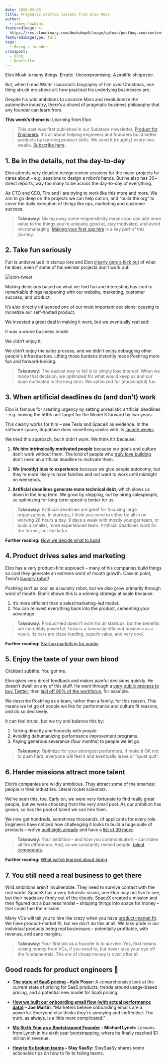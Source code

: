 ```yaml
---
date: 2024-03-05
title: Pragmatic startup lessons from Elon Musk
author:
  - james-hawkins
featuredImage: >-
  https://res.cloudinary.com/dmukukwp6/image/upload/posthog.com/contents/images/newsletter/beyond-10x-engineer/elon.jpg
featuredImageType: full
tags:
  - Being a founder
crosspost:
  - Blog
  - Newsletter
---
```


Elon Musk is many things. Erratic. Uncompromising. A prolific shitposter.

But, when I read Walter Isaacson’s biography of him over Christmas, one thing struck me above all: how practical his underlying businesses are.

Despite his wild ambitions to colonize Mars and revolutionize the automotive industry, there’s a strand of pragmatic business philosophy that any founder can learn from.

**This week’s theme is:** Learning from Elon

> This post was first published in our Substack newsletter, [Product for Engineers](https://newsletter.posthog.com/). It's all about helping engineers and founders build better products by learning product skills. We send it (roughly) every two weeks. [Subscribe here](https://newsletter.posthog.com/subscribe).

## 1. Be in the details, not the day-to-day
Elon attends very detailed design review sessions for the major projects he cares about – e.g. sessions to design a robot’s hands. But he also has 30+ direct reports, way too many to be across the day-to-day of everything.

As CTO and CEO, Tim and I are trying to work like this more and more. We aim to go deep on the projects we can help out on, and “build the org” to cover the daily execution of things like ops, marketing and customer success.

> **Takeaway:** Giving away some responsibility means you can add more value to the things you’re uniquely good at, stay motivated, and avoid micromanaging. [Making your first ops hire](/founders/first-ops-hire) is a key part of this journey.

## 2. Take fun seriously

Fun is undervalued in startup lore and Elon [clearly gets a kick out](https://www.youtube.com/watch?v=rWdavYiwh0I) of what he does, even if some of his weirder projects don’t work out!

![elon-tweet](https://res.cloudinary.com/dmukukwp6/image/upload/v1710055416/posthog.com/contents/images/newsletter/beyond-10x-engineer/elon-tweet.png)

Making decisions based on what we find fun and interesting has lead to remarkable things happening with our website, marketing, customer success, and product.

It’s also directly influenced one of our most important decisions: ceasing to monetize our self-hosted product.

We invested a great deal in making it work, but we eventually realized:

It was a worse business model.

We didn’t enjoy it.

We didn’t enjoy the sales process, and we didn’t enjoy debugging other people's infrastructure. Lifting those burdens instantly made PostHog more fun and forward-looking.

> **Takeaway:** The easiest way to fail is to simply lose interest. When we made that decision, we optimized for what would keep us and our team motivated in the long term. We optimized for (meaningful) fun.

## 3. When artificial deadlines do (and don’t) work

Elon is famous for creating urgency by setting unrealistic artificial deadlines – e.g. moving the 500k unit target for the Model 3 forward by two years.

This clearly works for him – see Tesla and SpaceX as evidence. In the software space, Supabase does something similar with its [launch weeks](https://supabase.com/blog/supabase-how-we-launch).

We tried this approach, but it didn’t work. We think it’s because:

1. **We hire intrinsically motivated people** because our goals and culture don’t work without them. The kind of people who [truly love building](https://newsletter.posthog.com/i/141291244/a-genuine-love-for-building) don’t need an artificial deadline to motivate them.

2. **We (mostly) bias to experience** because we give people autonomy, but they’re more likely to have families and not want to work until midnight on weekends.

3. **Artificial deadlines generate more technical debt**, which slows us down in the long term. We grow by shipping, not by hiring salespeople, so optimizing for long-term speed is better for us.

> **Takeaway:** Artificial deadlines are great for focusing large organizations. In startups, I think you need to either be all in on working 28 hours a day, 9 days a week with mostly younger team, or build a smaller, more experienced team. Artificial deadlines work for the former, not the latter.

**Further reading:** [How we decide what to build](https://newsletter.posthog.com/p/how-we-decide-what-to-build)

## 4. Product drives sales and marketing

Elon has a very product-first approach – many of his companies build things so cool they generate an extreme word of mouth growth. Case in point, Tesla’s [laundry robot](https://twitter.com/elonmusk/status/1746964887949934958)!

PostHog isn’t as cool as a laundry robot, but we also grow primarily through word of mouth. Elon’s shown this is a winning strategy at scale because:

1. It’s more efficient than a sales/marketing-led model.
2. You can reinvest everything back into the product, cementing your advantage.

> **Takeaway:** Product-led doesn’t work for all startups, but the benefits are incredibly powerful. Tesla is a famously efficient business as a result. Its cars are class-leading, superb value, and very cool.

**Further reading:** [Startup marketing for noobs](https://newsletter.posthog.com/p/startup-marketing-for-noobs-by-noobs)

## 5. Enjoy the taste of your own blood

Clickbait subtitle. You got me.

Elon gives very direct feedback and makes painful decisions quickly. He doesn’t dwell on any of this stuff. He went through a [very public process to buy Twitter](https://www.nbcnews.com/business/business-news/twitter-elon-musk-timeline-what-happened-so-far-rcna57532), then [laid off 80% of the workforce](https://www.cnn.com/2023/04/12/tech/elon-musk-bbc-interview-twitter-intl-hnk/index.html), for example.

We describe PostHog as a team, rather than a family, for this reason. This means we let go of people we like for performance and culture fit reasons, and do so decisively.

It can feel brutal, but we try and balance this by:

1. Talking directly and honestly with people.
2. Avoiding dehumanizing performance improvement programs.
3. Paying generous severance (four months) to people we let go.

> **Takeaway:** Optimize for your strongest performers. If make it OK not to push hard, everyone will feel it and eventually leave or “quiet quit”.

## 6. Harder missions attract more talent
Elon’s companies are wildly ambitious. They attract some of the smartest people in their industries. Literal rocket scientists.

We’ve seen this, too. Early on, we were very fortunate to find really great people, but we were choosing from the very small pool. As our ambition has grown, so has the pool of talent we can hire from.

We now get hundreds, sometimes thousands, of applicants for every role. Engineers have noticed how challenging it looks to build a huge suite of products – we've [built eight already](https://posthog.com/) and have a [list of 30 more](https://newsletter.posthog.com/i/140404838/map-everything-your-users-want).

> **Takeaway:** Your ambition – and how you communicate it – can make all the difference. And, as we constantly remind people, [talent compounds](/handbook/values#6-talent-compounds).

**Further reading:** [What we’ve learned about hiring](https://newsletter.posthog.com/p/everything-weve-learned-about-hiring)

## 7. You still need a real business to get there

Wild ambitions aren’t invulnerable. They need to survive contact with the real world. SpaceX has a very futuristic vision, one Elon may not live to see, but their heads are firmly out of the clouds. SpaceX created a mission and then figured out a business model – shipping things into space for money – that could fuel the mission.

Many VCs will tell you to hire like crazy when you have [product-market fit](/founders/product-market-fit-game). We have product-market fit, but we don’t do this at all. We take pride in our individual products being real businesses – potentially profitable, with revenue, and sane margins.

> **Takeaway:** Your first job as a founder is to survive. Yes, that means raising money from VCs, if you need to, but never take your eye off the fundamentals. The era of cheap money is over, after all.

## Good reads for product engineers 📖

- **[The state of SaaS pricing](https://www.growthunhinged.com/p/the-state-of-usage-based-pricing) – Kyle Poyar:** A comprehensive look at the current state of pricing for SaaS products, trends around usage-based pricing, and a potential new model for SaaS pricing.

- **[How we built our onboarding email flow (with actual performance data)](/blog/how-we-built-email-onboarding) – Joe Martin**: ”Marketers believe onboarding emails are a powerful. Everyone else thinks they're annoying and ineffective. The truth, as always, is a little more complicated.”

- **[My Sixth Year as a Bootstrapped Founder](https://mtlynch.io/solo-developer-year-6/) – Michael Lynch:** Lessons from Lynch in his sixth year bootstrapping, where he finally reached $1 million in revenue.

- **[How to fix broken teams](https://blog.staysaasy.com/p/how-to-fix-broken-teams) – Stay SaaSy:** StaySaaSy shares some actionable tips on how to fix to failing teams.
